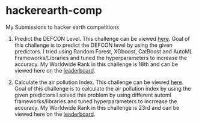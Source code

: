 # hackerearth-comp
My Submissions to hacker earth competitions

1. Predict the DEFCON Level.
This challenge can be viewed [here](https://www.hackerearth.com/challenges/competitive/hackerearth-machine-learning-challenge-predict-defcon-level/).
Goal of this challenge is to predict the DEFCON level by using the given predictors.
I tried using Random Forest, XGboost, CatBoost and AutoML Frameworks/Libraries and tuned the hyperparameters to increase the accuracy.
My Worldwide Rank in this challenge is 18th and can be viewed here on the [leaderboard](https://www.hackerearth.com/challenges/competitive/hackerearth-machine-learning-challenge-predict-defcon-level/leaderboard/predict-the-defcon-level-21dcfc30/).


2. Calculate the air pollution Index.
This challenge can be viewed [here](https://www.hackerearth.com/challenges/competitive/hackerearth-machine-learning-challenge-air-pollution-index-prediction/).
Goal of this challenge is to calculate the air pollution index by using the given predictors
I solved this problem by using different automl frameworks/libraries and tuned hyperparameters to incrrease the accuracy.
My Worldwide Rank in this challenge is 23rd and can be viewed here on the [leaderboard](https://www.hackerearth.com/challenges/competitive/hackerearth-machine-learning-challenge-air-pollution-index-prediction/leaderboard/predict-air-pollution-index-dbb01eb6/).
